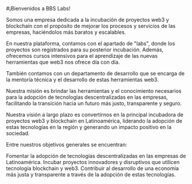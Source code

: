 #¡Bienvenidos a BBS Labs! 

Somos una empresa dedicada a la incubación de proyectos web3 y blockchain con el propósito de mejorar los procesos y servicios de las empresas, haciéndolos más baratos y escalables.

En nuestra plataforma, contamos con el apartado de "labs", donde los proyectos son registrados para su posterior incubación. Además, ofrecemos cursos intensivos para el aprendizaje de las nuevas herramientas que web3 nos ofrece día con día.

También contamos con un departamento de desarrollo que se encarga de la mentoría técnica y el desarrollo de estas herramientas web3.

Nuestra misión es brindar las herramientas y el conocimiento necesarios para la adopción de tecnologías descentralizadas en las empresas, facilitando la transición hacia un futuro más justo, transparente y seguro.

Nuestra visión a largo plazo es convertirnos en la principal incubadora de proyectos web3 y blockchain en Latinoamérica, liderando la adopción de estas tecnologías en la región y generando un impacto positivo en la sociedad.

Entre nuestros objetivos generales se encuentran:

Fomentar la adopción de tecnologías descentralizadas en las empresas de Latinoamérica.
Incubar proyectos innovadores y disruptivos que utilicen tecnología blockchain y web3.
Contribuir al desarrollo de una economía más justa y transparente a través de la adopción de estas tecnologías.
